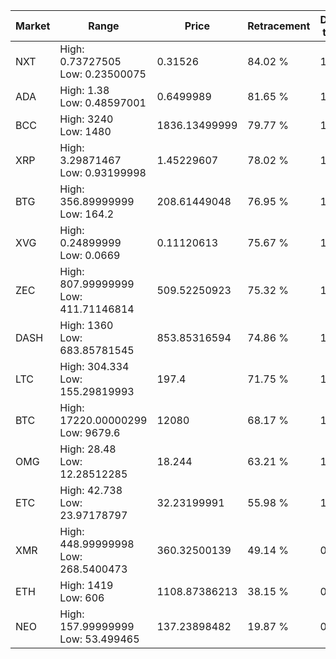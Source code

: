 | Market | Range | Price| Retracement | Doubles to 50% |
| --- | --- | --- | --- | --- |
| NXT | High: 0.73727505<br />Low: 0.23500075 | 0.31526 | 84.02 % | 1.54 |
| ADA | High: 1.38<br />Low: 0.48597001 | 0.6499989 | 81.65 % | 1.44 |
| BCC | High: 3240<br />Low: 1480 | 1836.13499999 | 79.77 % | 1.29 |
| XRP | High: 3.29871467<br />Low: 0.93199998 | 1.45229607 | 78.02 % | 1.46 |
| BTG | High: 356.89999999<br />Low: 164.2 | 208.61449048 | 76.95 % | 1.25 |
| XVG | High: 0.24899999<br />Low: 0.0669 | 0.11120613 | 75.67 % | 1.42 |
| ZEC | High: 807.99999999<br />Low: 411.71146814 | 509.52250923 | 75.32 % | 1.20 |
| DASH | High: 1360<br />Low: 683.85781545 | 853.85316594 | 74.86 % | 1.20 |
| LTC | High: 304.334<br />Low: 155.29819993 | 197.4 | 71.75 % | 1.16 |
| BTC | High: 17220.00000299<br />Low: 9679.6 | 12080 | 68.17 % | 1.11 |
| OMG | High: 28.48<br />Low: 12.28512285 | 18.244 | 63.21 % | 1.12 |
| ETC | High: 42.738<br />Low: 23.97178797 | 32.23199991 | 55.98 % | 1.03 |
| XMR | High: 448.99999998<br />Low: 268.5400473 | 360.32500139 | 49.14 % | 0.00 |
| ETH | High: 1419<br />Low: 606 | 1108.87386213 | 38.15 % | 0.00 |
| NEO | High: 157.99999999<br />Low: 53.499465 | 137.23898482 | 19.87 % | 0.00 |
